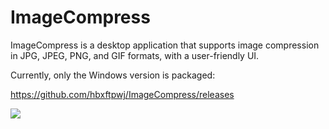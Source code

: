 # ImageCompress
ImageCompress is a desktop application that supports image compression in JPG, JPEG, PNG, and GIF formats, with a user-friendly UI.

Currently, only the Windows version is packaged:

https://github.com/hbxftpwj/ImageCompress/releases

![](https://github.com/hbxftpwj/ImageCompress/blob/main/screenshot1.png)
